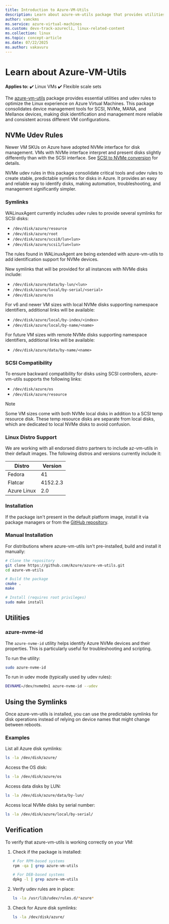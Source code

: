```yaml
---
title: Introduction to Azure-VM-Utils
description: Learn about azure-vm-utils package that provides utilities and udev rules for optimal Linux experience on Azure VMs
author: vamckms
ms.service: azure-virtual-machines
ms.custom: devx-track-azurecli, linux-related-content
ms.collection: linux
ms.topic: concept-article
ms.date: 07/22/2025
ms.author: vakavuru
---
```


# Learn about Azure-VM-Utils

**Applies to:** :heavy_check_mark: Linux VMs :heavy_check_mark: Flexible scale sets 

The [azure-vm-utils](https://github.com/Azure/azure-vm-utils) package provides essential utilities and udev rules to optimize the Linux experience on Azure Virtual Machines. This package consolidates device management tools for SCSI, NVMe, MANA, and Mellanox devices, making disk identification and management more reliable and consistent across different VM configurations.

## NVMe Udev Rules

Newer VM SKUs on Azure have adopted NVMe interface for disk management. VMs with NVMe interface interpret and present disks slightly differently than with the SCSI interface. See [SCSI to NVMe conversion](/azure/virtual-machines/nvme-linux#scsi-vs-nvme) for details. 

NVMe udev rules in this package consolidate critical tools and udev rules to create stable, predictable symlinks for disks in Azure. It provides an easy and reliable way to identify disks, making automation, troubleshooting, and management significantly simpler.

### Symlinks

WALinuxAgent currently includes udev rules to provide several symlinks for SCSI disks:

- `/dev/disk/azure/resource`
- `/dev/disk/azure/root`
- `/dev/disk/azure/scsi0/lun<lun>`
- `/dev/disk/azure/scsi1/lun<lun>`

The rules found in WALinuxAgent are being extended with azure-vm-utils to add identification support for NVMe devices.

New symlinks that will be provided for all instances with NVMe disks include:

- `/dev/disk/azure/data/by-lun/<lun>`
- `/dev/disk/azure/local/by-serial/<serial>`
- `/dev/disk/azure/os`

For v6 and newer VM sizes with local NVMe disks supporting namespace identifiers, additional links will be available:

- `/dev/disk/azure/local/by-index/<index>`
- `/dev/disk/azure/local/by-name/<name>`

For future VM sizes with remote NVMe disks supporting namespace identifiers, additional links will be available:

- `/dev/disk/azure/data/by-name/<name>`

### SCSI Compatibility

To ensure backward compatibility for disks using SCSI controllers, azure-vm-utils supports the following links:

- `/dev/disk/azure/os`
- `/dev/disk/azure/resource`

> [!NOTE]
> Some VM sizes come with both NVMe local disks in addition to a SCSI temp resource disk. These temp resource disks are separate from local disks, which are dedicated to local NVMe disks to avoid confusion.

### Linux Distro Support

We are working with all endorsed distro partners to include az-vm-utils in their default images. The following distros and versions currently include it:

| Distro | Version |
|--------|---------|
| Fedora | 41 |
| Flatcar | 4152.2.3 |
| Azure Linux | 2.0 |

### Installation

If the package isn't present in the default platform image, install it via package managers or from the [GitHub repository](https://github.com/Azure/azure-vm-utils).

### Manual Installation

For distributions where azure-vm-utils isn't pre-installed, build and install it manually:

```bash
# Clone the repository
git clone https://github.com/Azure/azure-vm-utils.git
cd azure-vm-utils

# Build the package
cmake .
make

# Install (requires root privileges)
sudo make install
```

## Utilities

### azure-nvme-id

The `azure-nvme-id` utility helps identify Azure NVMe devices and their properties. This is particularly useful for troubleshooting and scripting.

To run the utility:

```bash
sudo azure-nvme-id
```

To run in udev mode (typically used by udev rules):

```bash
DEVNAME=/dev/nvme0n1 azure-nvme-id --udev
```

## Using the Symlinks

Once azure-vm-utils is installed, you can use the predictable symlinks for disk operations instead of relying on device names that might change between reboots.

### Examples

List all Azure disk symlinks:

```bash
ls -la /dev/disk/azure/
```

Access the OS disk:

```bash
ls -la /dev/disk/azure/os
```

Access data disks by LUN:

```bash
ls -la /dev/disk/azure/data/by-lun/
```

Access local NVMe disks by serial number:

```bash
ls -la /dev/disk/azure/local/by-serial/
```

## Verification

To verify that azure-vm-utils is working correctly on your VM:

1. Check if the package is installed:
   
   ```bash
   # For RPM-based systems
   rpm -qa | grep azure-vm-utils
   
   # For DEB-based systems
   dpkg -l | grep azure-vm-utils
   ```

1. Verify udev rules are in place:
   
   ```bash
   ls -la /usr/lib/udev/rules.d/*azure*
   ```

1. Check for Azure disk symlinks:
   
   ```bash
   ls -la /dev/disk/azure/
   ```